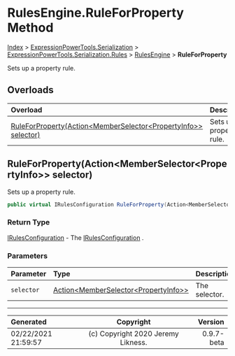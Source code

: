 ﻿# RulesEngine.RuleForProperty Method

[Index](../index.md) > [ExpressionPowerTools.Serialization](ExpressionPowerTools.Serialization.a.md) > [ExpressionPowerTools.Serialization.Rules](ExpressionPowerTools.Serialization.Rules.n.md) > [RulesEngine](ExpressionPowerTools.Serialization.Rules.RulesEngine.cs.md) > **RuleForProperty**

Sets up a property rule.

## Overloads

| Overload | Description |
| :-- | :-- |
| [RuleForProperty(Action&lt;MemberSelector&lt;PropertyInfo>> selector)](#ruleforpropertyactionmemberselectorpropertyinfo-selector) | Sets up a property rule. |
## RuleForProperty(Action&lt;MemberSelector&lt;PropertyInfo>> selector)

Sets up a property rule.

```csharp
public virtual IRulesConfiguration RuleForProperty(Action<MemberSelector<PropertyInfo>> selector)
```

### Return Type

 [IRulesConfiguration](ExpressionPowerTools.Serialization.Signatures.IRulesConfiguration.i.md)  - The [IRulesConfiguration](ExpressionPowerTools.Serialization.Signatures.IRulesConfiguration.i.md) .

### Parameters

| Parameter | Type | Description |
| :-- | :-- | :-- |
| `selector` | [Action&lt;MemberSelector&lt;PropertyInfo>>](https://docs.microsoft.com/dotnet/api/system.action-1) | The selector. |



---

| Generated | Copyright | Version |
| :-- | :-: | --: |
| 02/22/2021 21:59:57 | (c) Copyright 2020 Jeremy Likness. | 0.9.7-beta |
